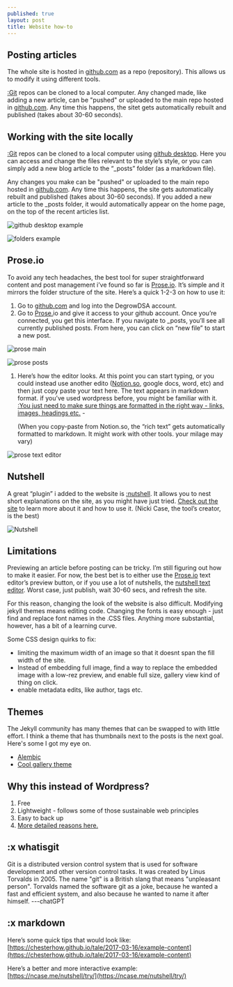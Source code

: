 ```yaml
---
published: true
layout: post
title: Website how-to
---
```

## Posting articles

The whole site is hosted in [github.com](notion://www.notion.so/github.com) as a repo (repository). This allows us to modify it using different tools.

[:Git](#whatisgit) repos can be cloned to a local computer. Any changed made, like adding a new article, can be "pushed" or uploaded to the main repo hosted in [github.com](http://github.com/). Any time this happens, the sitet gets automatically rebuilt and published (takes about 30-60 seconds).

## Working with the site locally

[:Git](notion://www.notion.so/How-to-post-articles-4ba68e7f69894dcdab40b4ddaf7d756b#whatisgit) repos can be cloned to a local computer using [github desktop](https://desktop.github.com/). Here you can access and change the files relevant to the style’s style, or you can simply add a new blog article to the “_posts” folder (as a markdown file). 

Any changes you make can be "pushed" or uploaded to the main repo hosted in [github.com](http://github.com/). Any time this happens, the site gets automatically rebuilt and published (takes about 30-60 seconds). If you added a new article to the _posts folder, it would automatically appear on the home page, on the top of the recent articles list. 

![github desktop example]({{site.baseurl}}/assets/media/githubdesktop.png)

![folders example]({{site.baseurl}}/assets/media/githubfolders.png)

## Prose.io

To avoid any tech headaches, the best tool for super straightforward content and post management i’ve found so far is [Prose.io](http://Prose.io). It’s simple and it mirrors the folder structure of the site. Here’s a quick 1-2-3 on how to use it:

1. Go to [github.com](http://github.com) and log into the DegrowDSA account.
2. Go to [Prose.](http://Prose.IO)io and give it access to your github account. Once you’re connected, you get this interface. If you navigate to _posts, you’ll see all currently published posts. From here, you can click on “new file” to start a new post. 

![prose main]({{site.baseurl}}/assets/media/prose1.png)

![prose posts]({{site.baseurl}}/assets/media/prose2.png)

1. Here’s how the editor looks. At this point you can start typing, or you could instead use another edito ([Notion.so](http://Notion.so), google docs, word, etc) and then just copy paste your text here. The text appears in markdown format. if you’ve used wordpress before, you might be familiar with it. [:You just need to make sure things are formatted in the right way - links, images, headings etc.](#markdown) - 
    
    (When you copy-paste from Notion.so, the “rich text” gets automatically formatted to markdown. It might work with other tools. your milage may vary)
    

![prose text editor]({{site.baseurl}}/assets/media/prose3.png)

## Nutshell

A great “plugin” i added to the website is [:nutshell](https://ncase.me/nutshell/#WhatIsNutshell). It allows you to nest short explanations on the  site, as you might have just tried. [Check out the site](https://ncase.me/nutshell) to learn more about it and how to use it. (Nicki Case, the tool’s creator, is the best)

![Nutshell]({{site.baseurl}}/assets/media/nutshell1.png)

## Limitations

Previewing an article before posting can be tricky. I’m still figuring out how to make it easier. For now, the best bet is to either use the [Prose.io](http://Prose.io/s) text editor’s preview button, or if you use a lot of nutshells, the [nutshell text editor](https://ncase.me/nutshell/try/). Worst case, just publish, wait 30-60 secs, and refresh the site.

For this reason, changing the look of the website is also difficult. Modifying jekyll themes means editing code. Changing the fonts is easy enough - just find and replace font names in the .CSS files. Anything more substantial, however, has a bit of a learning curve. 

Some CSS design quirks to fix:

-  limiting the maximum width of an image so that it doesnt span the fill width of the site.
- Instead of embedding full image, find a way to replace the embedded image with a low-rez preview, and enable full size, gallery view kind of thing on click.
- enable metadata edits, like author, tags etc.

## Themes

The Jekyll community has many themes that can be swapped to with little effort. I think a theme that has thumbnails next to the posts is the next goal.  Here's some I got my eye on.
- [Alembic](https://jekyllthemes.io/theme/alembic)
- [Cool gallery theme](https://jekyllthemes.dev/maxima-minimal-blog-and-magazine-jekyll-theme/)


## Why this instead of Wordpress?

1. Free
2. Lightweight - follows some of those sustainable web principles
3. Easy to back up
4. [More detailed reasons here.](https://www.sitepoint.com/wordpress-vs-jekyll-might-want-make-switch/)

## :x whatisgit

Git is a distributed version control system that is used for software development and other version control tasks. It was created by Linus Torvalds in 2005. The name "git" is a British slang that means "unpleasant person". Torvalds named the software git as a joke, because he wanted a fast and efficient system, and also because he wanted to name it after himself. ---chatGPT

## :x markdown

Here’s some quick tips that would look like: [https://chesterhow.github.io/tale/2017-03-16/example-content](https://chesterhow.github.io/tale/2017-03-16/example-content)

Here’s a better and more interactive example: [https://ncase.me/nutshell/try/](https://ncase.me/nutshell/try/)
